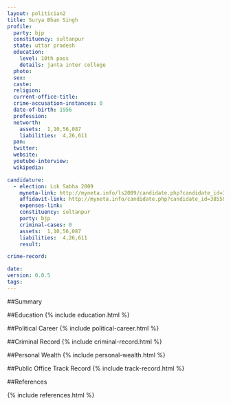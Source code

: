 ```yaml
---
layout: politician2
title: Surya Bhan Singh
profile: 
  party: bjp
  constituency: sultanpur
  state: uttar pradesh
  education: 
    level: 10th pass
    details: janta inter college
  photo: 
  sex: 
  caste: 
  religion: 
  current-office-title: 
  crime-accusation-instances: 0
  date-of-birth: 1956
  profession: 
  networth: 
    assets:  1,10,56,087
    liabilities:  4,26,611
  pan: 
  twitter: 
  website: 
  youtube-interview: 
  wikipedia: 

candidature: 
  - election: Lok Sabha 2009
    myneta-link: http://myneta.info/ls2009/candidate.php?candidate_id=3855
    affidavit-link: http://myneta.info/candidate.php?candidate_id=3855&scan=original
    expenses-link: 
    constituency: sultanpur 
    party: bjp
    criminal-cases: 0
    assets:  1,10,56,087
    liabilities:  4,26,611
    result:  

crime-record: 

date: 
version: 0.0.5
tags: 
---
```

##Summary


##Education
{% include education.html %}


##Political Career
{% include political-career.html %}


##Criminal Record
{% include criminal-record.html %}


##Personal Wealth
{% include personal-wealth.html %}


##Public Office Track Record
{% include track-record.html %}


##References


{% include references.html %}